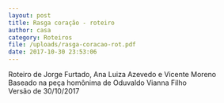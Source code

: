 ```yaml
---
layout: post
title: Rasga coração - roteiro
author: casa
category: Roteiros
file: /uploads/rasga-coracao-rot.pdf
date: 2017-10-30 23:53:06
---
```

Roteiro de Jorge Furtado, Ana Luiza Azevedo e Vicente Moreno\
Baseado na peça homônima de Oduvaldo Vianna Filho\
Versão de 30/10/2017